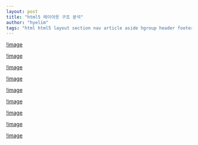 ```yaml
---
layout: post
title: "html5 레이아웃 구조 분석"
author: "hyelim"
tags: "html html5 layout section nav article aside hgroup header footer" 
---
```


[!image](http://blogfiles.naver.net/20161013_179/violetfoam_1476342013351G5XVr_JPEG/%BB%E7%C0%CC%C6%AE%B7%B9%C0%CC%BE%C6%BF%F4%B1%B8%C1%B6%BA%D0%BC%AE.jpg)<br>

[!image](http://postfiles15.naver.net/20110325_110/kkogom_1301048422865vNUIE_GIF/html5-before1.gif?type=w2)<br>

[!image](http://postfiles14.naver.net/20110325_61/kkogom_1301048422761eW6h5_GIF/html5-after1.gif?type=w2)<br>

[!image](http://postfiles6.naver.net/20110325_197/kkogom_1301048785294bQcIT_JPEG/01.jpg?type=w2)<br>

[!image](http://postfiles15.naver.net/20110325_222/kkogom_13010496937478ycr2_JPEG/02.jpg?type=w2)<br>

[!image](http://postfiles16.naver.net/20110325_191/kkogom_1301050204853XgnWD_JPEG/03.jpg?type=w2)<br>

[!image](http://postfiles9.naver.net/20110325_40/kkogom_1301050722648hySTf_JPEG/04.jpg?type=w2)<br>

[!image](http://postfiles15.naver.net/20110325_190/kkogom_1301051393042qGQ0D_JPEG/05.jpg?type=w2)<br>

[!image](http://postfiles12.naver.net/20110325_75/kkogom_1301051799607jfk1f_JPEG/06.jpg?type=w2)<br>
